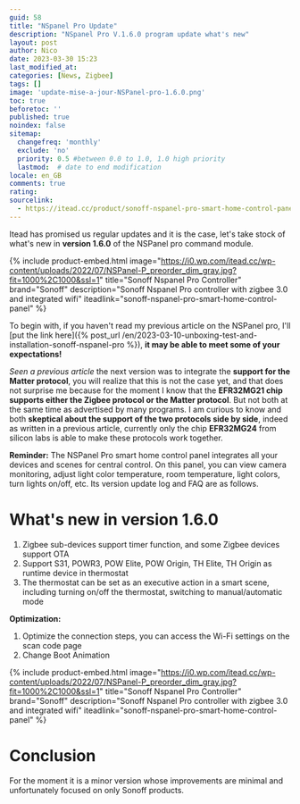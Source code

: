 ```yaml
---
guid: 58
title: "NSpanel Pro Update"
description: "NSpanel Pro V.1.6.0 program update what's new"
layout: post
author: Nico
date: 2023-03-30 15:23
last_modified_at: 
categories: [News, Zigbee]
tags: []
image: 'update-mise-a-jour-NSPanel-pro-1.6.0.png'
toc: true
beforetoc: ''
published: true
noindex: false
sitemap:
  changefreq: 'monthly'
  exclude: 'no'
  priority: 0.5 #between 0.0 to 1.0, 1.0 high priority
  lastmod:  # date to end modification
locale: en_GB
comments: true
rating:  
sourcelink:
  - https://itead.cc/product/sonoff-nspanel-pro-smart-home-control-panel/ref/122/
---
```


Itead has promised us regular updates and it is the case, let's take stock of what's new in **version 1.6.0** of the NSPanel pro command module.

{% include product-embed.html image="https://i0.wp.com/itead.cc/wp-content/uploads/2022/07/NSPanel-P_preorder_dim_gray.jpg?fit=1000%2C1000&ssl=1" title="Sonoff Nspanel Pro Controller" brand="Sonoff" description="Sonoff Nspanel Pro controller with zigbee 3.0 and integrated wifi"  iteadlink="sonoff-nspanel-pro-smart-home-control-panel" %}

To begin with, if you haven't read my previous article on the NSPanel pro, I'll [put the link here]({% post_url /en/2023-03-10-unboxing-test-and-installation-sonoff-nspanel-pro %}), **it may be able to meet some of your expectations!**

*Seen a previous article* the next version was to integrate the **support for the Matter protocol**, you will realize that this is not the case yet, and that does not surprise me because for the moment I know that the **EFR32MG21 chip supports either the Zigbee protocol or the Matter protocol**. But not both at the same time as advertised by many programs. I am curious to know and both **skeptical about the support of the two protocols side by side**, indeed as written in a previous article, currently only the chip **EFR32MG24** from silicon labs is able to make these protocols work together.

**Reminder:** The NSPanel Pro smart home control panel integrates all your devices and scenes for central control. On this panel, you can view camera monitoring, adjust light color temperature, room temperature, light colors, turn lights on/off, etc. Its version update log and FAQ are as follows.

# What's new in version 1.6.0

1. Zigbee sub-devices support timer function, and some Zigbee devices support OTA
2. Support S31, POWR3, POW Elite, POW Origin, TH Elite, TH Origin as runtime device in thermostat
3. The thermostat can be set as an executive action in a smart scene, including turning on/off the thermostat, switching to manual/automatic mode

**Optimization:**

1. Optimize the connection steps, you can access the Wi-Fi settings on the scan code page
2. Change Boot Animation

{% include product-embed.html image="https://i0.wp.com/itead.cc/wp-content/uploads/2022/07/NSPanel-P_preorder_dim_gray.jpg?fit=1000%2C1000&ssl=1" title="Sonoff Nspanel Pro Controller" brand="Sonoff" description="Sonoff Nspanel Pro controller with zigbee 3.0 and integrated wifi"  iteadlink="sonoff-nspanel-pro-smart-home-control-panel" %}

# Conclusion

For the moment it is a minor version whose improvements are minimal and unfortunately focused on only Sonoff products.